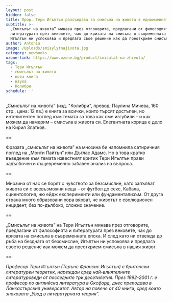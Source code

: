 ```yaml
---
layout: post
hidden: false
title: Проф. Тери Игълтън разсъждава за смисъла на живота в едноименната си книга
subtitle: >-
  „Смисълът на живота” минава през отговорите, предлагани от философията и
  литературата през вековете, чак до кризата на смисъла в съвременната епоха.
  Игълтън ни успокоява и предлага свое решение как да преоткрием смисъла
author: Antonia
image: /Uploads/smisylytnajivota.jpg
category: newbooks
ozone-link: https://www.ozone.bg/product/smisalat-na-zhivota/
tags:
  - Тери Игълтън
  - смисълът на живота
  - нова книга
  - наука
  - Колибри
schedule: ''
---
```

„Смисълът на живота” (изд. "Колибри", превод: Паулина Мичева, 160 стр., цена: 12 лв.) e книга за всички, които търсят достъпен, но интелигентен поглед към темата за това как сме изгубили – и как можем да намерим – смисъла в живота си. Елегантната корица е дело на Кирил Златков.

\==

Фразата „смисълът на живота” на мнозина би напомнила сатиричния поглед на „Монти Пайтън“ или Дъглас Адамс. Но в това кратко въведение към темата известният критик Тери Игълтън прави задълбочен и същевременно забавен анализ на въпроса.

\==

Мнозина от нас се борят с чувството за безсмислие, като запълват живота си с всевъзможни неща – от футбол до секс, Кабала, сциентология, ню ейдж експерименти или фундаментализъм. От друга страна много образовани хора вярват, че животът е еволюционен инцидент, без по-дълбоко, сложно значение. 

\==

„Смисълът на живота” на Тери Игълтън минава през отговорите, предлагани от философията и литературата през вековете, чак до кризата на смисъла в съвременната епоха. И след като ни отвежда до ръба на бездната от безсмислие, Игълтън ни успокоява и предлага своето решение как можем да преоткрием смисъла в нашия живот.

\==

_Професор Тери Игълтън (Терънс Франсис Игълтън) e британски литературен теоретик, нареждан сред най-влиятелните литературоведи от последните три десетилетия. През 1992-2001 г. е професор по английска литература в Оксфорд, днес преподава в Ланкастърския университет. Автор на повече от 40 книги, сред които знаковата „Увод в литературната теория“._
